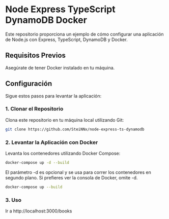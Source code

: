 # Node Express TypeScript DynamoDB Docker

Este repositorio proporciona un ejemplo de cómo configurar una aplicación de Node.js con Express, TypeScript, DynamoDB y Docker.

## Requisitos Previos

Asegúrate de tener Docker instalado en tu máquina.

## Configuración

Sigue estos pasos para levantar la aplicación:

### 1. Clonar el Repositorio

Clona este repositorio en tu máquina local utilizando Git:

```bash
git clone https://github.com/SteiNNx/node-express-ts-dynamodb
```

### 2. Levantar la Aplicación con Docker

Levanta los contenedores utilizando Docker Compose:

```bash
docker-compose up -d --build
```

El parámetro -d es opcional y se usa para correr los contenedores en segundo plano. Si prefieres ver la consola de Docker, omite -d.

```bash
docker-compose up --build
```

### 3. Uso

Ir a http://localhost:3000/books
